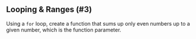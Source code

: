 ## Looping & Ranges (#3)

Using a `for` loop, create a function that sums up only even numbers up to a
given number, which is the function parameter.